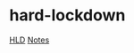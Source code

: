 # hard-lockdown

[HLD](https://github.com/lydiavasileva/hard-lockdown/blob/master/documents/HLD.md)
[Notes](https://github.com/lydiavasileva/hard-lockdown/blob/master/documents/notes.md)

